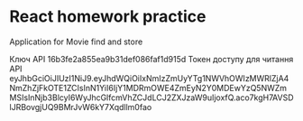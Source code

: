 # React homework practice

Application for Movie find and store


Ключ API
16b3fe2a855ea9b31def086faf1d915d
Токен доступу для читання API
eyJhbGciOiJIUzI1NiJ9.eyJhdWQiOiIxNmIzZmUyYTg1NWVhOWIzMWRlZjA4NmZhZjFkOTE1ZCIsInN1YiI6IjY1MDRmOWE4ZmEyN2Y0MDEwYzQ5NWZmMSIsInNjb3BlcyI6WyJhcGlfcmVhZCJdLCJ2ZXJzaW9uIjoxfQ.aco7kgH7AVSDlJRBovgjUQ9BMrJvW6kY7Xqdllm0fao


